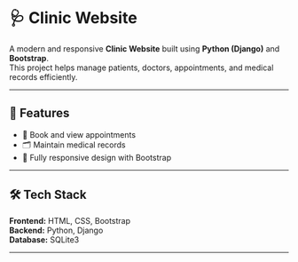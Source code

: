 # 🩺 Clinic Website

A modern and responsive **Clinic Website** built using **Python (Django)** and **Bootstrap**.  
This project helps manage patients, doctors, appointments, and medical records efficiently.

---

## 🚀 Features
- 📅 Book and view appointments  
- 🗂️ Maintain medical records  
- 📱 Fully responsive design with Bootstrap  

---

## 🛠️ Tech Stack
**Frontend:** HTML, CSS, Bootstrap  
**Backend:** Python, Django  
**Database:** SQLite3  

---
